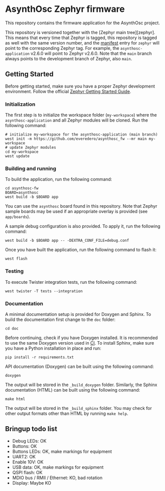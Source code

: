 # AsynthOsc Zephyr firmware

This repository contains the firmware application for the AsynthOsc project.

This repository is versioned together with the [Zephyr main tree][zephyr]. This
means that every time that Zephyr is tagged, this repository is tagged as well
with the same version number, and the [manifest](west.yml) entry for `zephyr`
will point to the corresponding Zephyr tag. For example, the `asynthosc-application`
v2.6.0 will point to Zephyr v2.6.0. Note that the `main` branch always
points to the development branch of Zephyr, also `main`.

## Getting Started

Before getting started, make sure you have a proper Zephyr development
environment. Follow the official
[Zephyr Getting Started Guide](https://docs.zephyrproject.org/latest/getting_started/index.html).

### Initialization

The first step is to initialize the workspace folder (``my-workspace``) where
the ``asynthosc-application`` and all Zephyr modules will be cloned. Run the following
command:

```shell
# initialize my-workspace for the asynthosc-application (main branch)
west init -m https://github.com/everedero/asynthosc_fw --mr main my-workspace
# update Zephyr modules
cd my-workspace
west update
```

### Building and running

To build the application, run the following command:

```shell
cd asynthosc-fw
BOARD=asynthosc
west build -b $BOARD app
```

You can use the `asynthosc` board found in this
repository. Note that Zephyr sample boards may be used if an
appropriate overlay is provided (see `app/boards`).

A sample debug configuration is also provided. To apply it, run the following
command:

```shell
west build -b $BOARD app -- -DEXTRA_CONF_FILE=debug.conf
```

Once you have built the application, run the following command to flash it:

```shell
west flash
```

### Testing

To execute Twister integration tests, run the following command:

```shell
west twister -T tests --integration
```

### Documentation

A minimal documentation setup is provided for Doxygen and Sphinx. To build the
documentation first change to the ``doc`` folder:

```shell
cd doc
```

Before continuing, check if you have Doxygen installed. It is recommended to
use the same Doxygen version used in [CI](.github/workflows/docs.yml). To
install Sphinx, make sure you have a Python installation in place and run:

```shell
pip install -r requirements.txt
```

API documentation (Doxygen) can be built using the following command:

```shell
doxygen
```

The output will be stored in the ``_build_doxygen`` folder. Similarly, the
Sphinx documentation (HTML) can be built using the following command:

```shell
make html
```

The output will be stored in the ``_build_sphinx`` folder. You may check for
other output formats other than HTML by running ``make help``.

## Bringup todo list
* Debug LEDs: OK
* Buttons: OK
* Buttons LEDs: OK, make markings for equipment
* UART2: OK
* Enable 10V: OK
* USB data: OK, make markings for equipment
* QSPI flash: OK
* MDIO bus / RMII / Ethernet: KO, bad rotation
* Display: Maybe KO
